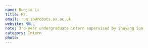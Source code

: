 ```yaml
---
name: Runjia Li
title: Mr.
email: runjia@robots.ox.ac.uk
website: NULL
note: 3rd-year undergraduate intern supervised by Shuyang Sun
category: Intern
photo: 
---
```

